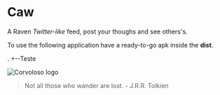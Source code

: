 # Caw
A Raven *Twitter-like* feed, post your thoughs and see others's.

To use the following application have a ready-to-go apk inside the **dist**.

.
+--Teste


![Corvoloso logo](https://i.imgur.com/z8Fymbi.png)
> Not all those who wander are lost. - J.R.R. Tolkien
